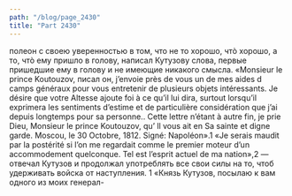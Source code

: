 ```yaml
---
path: "/blog/page_2430"
title: "Part 2430"
---
```


полеон с своею уверенностью в том, что не то хорошо, чтò хорошо, а то, чтò ему пришло в голову, написал Кутузову слова, первые пришедшие ему в голову и не имеющие никакого смысла.
«Monsieur le prince Koutouzov, писал он, j’envoie près de vous un de mes aides d camps généraux pour vous entretenir de plusieurs objets intéressants. Je désire que votre Altesse ajoute foi à ce qu’il lui dira, surtout lorsqu’il exprimera les sentiments d’estime et de particulière considération que j’ai depuis longtemps pour sa personne.. Cette lettre n’étant à autre fin, je prie Dieu, Monsieur le prince Koutouzov, qu’ ll vous ait en Sa sainte et digne garde.
Moscou, le 30 Octobre, 1812. Signé:
Napoléon».1
«Je serais maudit par la postérité si l’on me regardait comme le premier moteur d’un accommodement quelconque. Tel est l’esprit actuel de ma nation»,2 — отвечал Кутузов и продолжал употреблять все свои силы на то, чтоб удерживать войска от наступления.
1 «Князь Кутузов, посылаю к вам одного из моих генерал-

